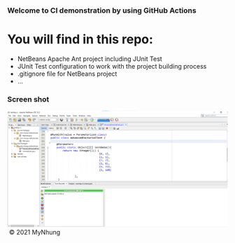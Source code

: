 ### Welcome to CI demonstration by using GitHub Actions

# You will find in this repo:
* NetBeans Apache Ant project including JUnit Test
* JUnit Test configuration to work with the project building process
* .gitignore file for NetBeans project
* ...
 ### Screen shot
 ![JUnit with TDD](https://github.com/mynhung01/testing-ci/blob/main/images/test-ci.png)
 <img alt="" src="">
  © 2021 MyNhung 

